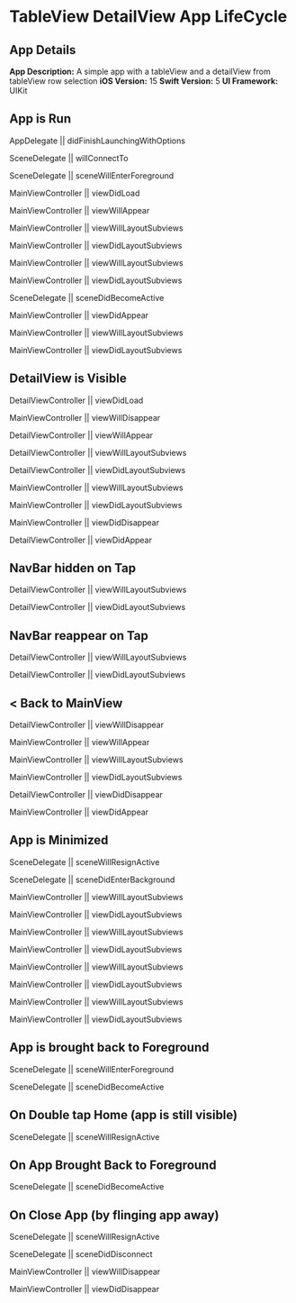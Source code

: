#  TableView DetailView App LifeCycle

## App Details
**App Description:** A simple app with a tableView and a detailView from tableView row selection
**iOS Version:** 15
**Swift Version:** 5
**UI Framework:** UIKit


## App is Run
AppDelegate || didFinishLaunchingWithOptions

SceneDelegate || willConnectTo

SceneDelegate || sceneWillEnterForeground

MainViewController || viewDidLoad

MainViewController || viewWillAppear

MainViewController || viewWillLayoutSubviews

MainViewController || viewDidLayoutSubviews

MainViewController || viewWillLayoutSubviews

MainViewController || viewDidLayoutSubviews

SceneDelegate || sceneDidBecomeActive

MainViewController || viewDidAppear

MainViewController || viewWillLayoutSubviews

MainViewController || viewDidLayoutSubviews



## DetailView is Visible
DetailViewController || viewDidLoad

MainViewController || viewWillDisappear

DetailViewController || viewWillAppear

DetailViewController || viewWillLayoutSubviews

DetailViewController || viewDidLayoutSubviews

MainViewController || viewWillLayoutSubviews

MainViewController || viewDidLayoutSubviews

MainViewController || viewDidDisappear

DetailViewController || viewDidAppear

## NavBar hidden on Tap
DetailViewController || viewWillLayoutSubviews

DetailViewController || viewDidLayoutSubviews

## NavBar reappear on Tap
DetailViewController || viewWillLayoutSubviews

DetailViewController || viewDidLayoutSubviews

## < Back to MainView
DetailViewController || viewWillDisappear

MainViewController || viewWillAppear

MainViewController || viewWillLayoutSubviews

MainViewController || viewDidLayoutSubviews

DetailViewController || viewDidDisappear

MainViewController || viewDidAppear

## App is Minimized
SceneDelegate || sceneWillResignActive

SceneDelegate || sceneDidEnterBackground

MainViewController || viewWillLayoutSubviews

MainViewController || viewDidLayoutSubviews

MainViewController || viewWillLayoutSubviews

MainViewController || viewDidLayoutSubviews

MainViewController || viewWillLayoutSubviews

MainViewController || viewDidLayoutSubviews

MainViewController || viewWillLayoutSubviews

MainViewController || viewDidLayoutSubviews

## App is brought back to Foreground
SceneDelegate || sceneWillEnterForeground

SceneDelegate || sceneDidBecomeActive

## On Double tap Home (app is still visible)
SceneDelegate || sceneWillResignActive

## On App Brought Back to Foreground
SceneDelegate || sceneDidBecomeActive

## On Close App (by flinging app away)

SceneDelegate || sceneWillResignActive

SceneDelegate || sceneDidDisconnect

MainViewController || viewWillDisappear

MainViewController || viewDidDisappear


